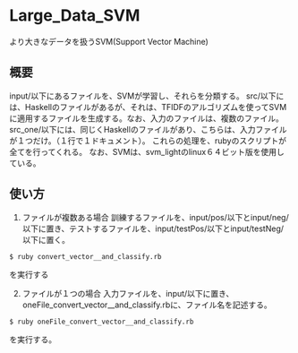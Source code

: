 # Large_Data_SVM
より大きなデータを扱うSVM(Support Vector Machine)

## 概要
input/以下にあるファイルを、SVMが学習し、それらを分類する。
src/以下には、Haskellのファイルがあるが、それは、TFIDFのアルゴリズムを使ってSVMに適用するファイルを生成する。なお、入力のファイルは、複数のファイル。
src_one/以下には、同じくHaskellのファイルがあり、こちらは、入力ファイルが１つだけ。（１行で１ドキュメント）。
これらの処理を、rubyのスクリプトが全てを行ってくれる。
なお、SVMは、svm_lightのlinux６４ビット版を使用している。

## 使い方
1. ファイルが複数ある場合
訓練するファイルを、input/pos/以下とinput/neg/以下に置き、テストするファイルを、input/testPos/以下とinput/testNeg/以下に置く。
```shell
$ ruby convert_vector__and_classify.rb
```
を実行する

2. ファイルが１つの場合
入力ファイルを、input/以下に置き、oneFile_convert_vector__and_classify.rbに、ファイル名を記述する。
```shell
$ ruby oneFile_convert_vector__and_classify.rb
```
を実行する。
